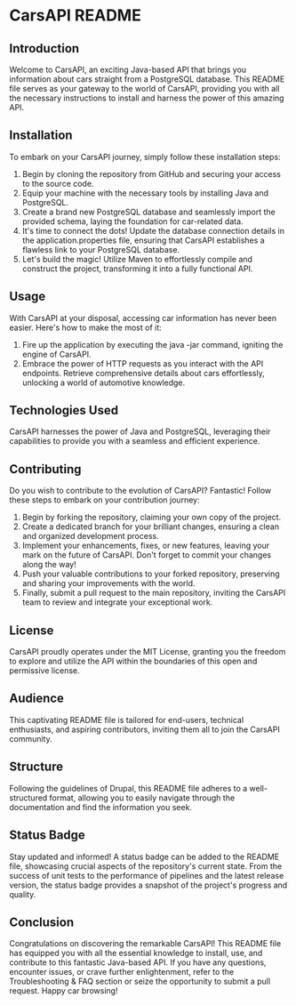 # CarsAPI README

## Introduction

Welcome to CarsAPI, an exciting Java-based API that brings you information about cars straight from a PostgreSQL database. This README file serves as your gateway to the world of CarsAPI, providing you with all the necessary instructions to install and harness the power of this amazing API.

## Installation

To embark on your CarsAPI journey, simply follow these installation steps:

1. Begin by cloning the repository from GitHub and securing your access to the source code.
2. Equip your machine with the necessary tools by installing Java and PostgreSQL.
3. Create a brand new PostgreSQL database and seamlessly import the provided schema, laying the foundation for car-related data.
4. It's time to connect the dots! Update the database connection details in the application.properties file, ensuring that CarsAPI establishes a flawless link to your PostgreSQL database.
5. Let's build the magic! Utilize Maven to effortlessly compile and construct the project, transforming it into a fully functional API.

## Usage

With CarsAPI at your disposal, accessing car information has never been easier. Here's how to make the most of it:

1. Fire up the application by executing the java -jar command, igniting the engine of CarsAPI.
2. Embrace the power of HTTP requests as you interact with the API endpoints. Retrieve comprehensive details about cars effortlessly, unlocking a world of automotive knowledge.

## Technologies Used

CarsAPI harnesses the power of Java and PostgreSQL, leveraging their capabilities to provide you with a seamless and efficient experience.

## Contributing

Do you wish to contribute to the evolution of CarsAPI? Fantastic! Follow these steps to embark on your contribution journey:

1. Begin by forking the repository, claiming your own copy of the project.
2. Create a dedicated branch for your brilliant changes, ensuring a clean and organized development process.
3. Implement your enhancements, fixes, or new features, leaving your mark on the future of CarsAPI. Don't forget to commit your changes along the way!
4. Push your valuable contributions to your forked repository, preserving and sharing your improvements with the world.
5. Finally, submit a pull request to the main repository, inviting the CarsAPI team to review and integrate your exceptional work.

## License

CarsAPI proudly operates under the MIT License, granting you the freedom to explore and utilize the API within the boundaries of this open and permissive license.

## Audience

This captivating README file is tailored for end-users, technical enthusiasts, and aspiring contributors, inviting them all to join the CarsAPI community.

## Structure

Following the guidelines of Drupal, this README file adheres to a well-structured format, allowing you to easily navigate through the documentation and find the information you seek.

## Status Badge

Stay updated and informed! A status badge can be added to the README file, showcasing crucial aspects of the repository's current state. From the success of unit tests to the performance of pipelines and the latest release version, the status badge provides a snapshot of the project's progress and quality.

## Conclusion

Congratulations on discovering the remarkable CarsAPI! This README file has equipped you with all the essential knowledge to install, use, and contribute to this fantastic Java-based API. If you have any questions, encounter issues, or crave further enlightenment, refer to the Troubleshooting & FAQ section or seize the opportunity to submit a pull request. Happy car browsing!
